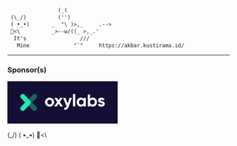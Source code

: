 ```
                (_(
 (\_/)          ('')
 ( •_•)       _  "\ )>,_     .-->
 🍺<\          _>--w/((_ >,_.'
  It's                 ///
   Mine              "`"     https://akbar.kustirama.id/
```
-----
### Sponsor(s)
<a href="https://oxylabs.io?utm_source=abaykan&utm_medium=cpc&utm_campaign=abaykan_github_partner&adgroupid=202203033"><img src="https://github.com/abaykan/abaykan/blob/master/Oxylabs%20Logo%20Dark%20background.png?raw=true" width="250px"></a>


(\_/)
( •_•)
🍺<\
